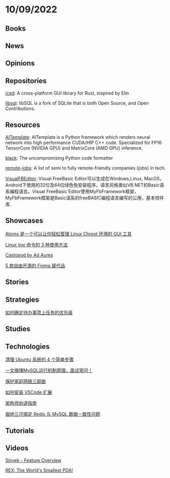 # 10/09/2022

## Books

## News

## Opinions

## Repositories
[iced](https://github.com/iced-rs/iced): A cross-platform GUI library for Rust, inspired by Elm

[libsql](https://github.com/libsql/libsql): libSQL is a fork of SQLite that is both Open Source, and Open Contributions.

## Resources
[AITemplate](https://github.com/facebookincubator/AITemplate): AITemplate is a Python framework which renders neural network into high performance CUDA/HIP C++ code. Specialized for FP16 TensorCore (NVIDIA GPU) and MatrixCore (AMD GPU) inference.

[black](https://github.com/psf/black): The uncompromising Python code formatter

[remote-jobs](https://github.com/remoteintech/remote-jobs): A list of semi to fully remote-friendly companies (jobs) in tech.

[VisualFBEditor](https://gitee.com/avata/VisualFBEditor): Visual FreeBasic Editor可以生成在Windows,Linux, MacOS，Android下使用的32位及64位绿色免安装程序，语言风格类似VB.NET的Basic语系编程语言。Visual FreeBasic Editor使用MyFbFramework框架，MyFbFramework框架是Basic语系的freeBASIC编程语言编写的公用，基本控件库.

## Showcases
[Atoms 是一个可以让你轻松管理 Linux Chroot 环境的 GUI 工具](https://linux.cn/article-15087-1.html)

[Linux inxi 命令的 3 种使用方法](https://linux.cn/article-15092-1.html)

[Castopod by Ad Aures](https://castopod.org/)

[5 款自由开源的 Figma 替代品](https://linux.cn/article-15099-1.html)

## Stories

## Strategies
[如何确定待办事项上任务的优先级](https://linux.cn/article-15088-1.html)

## Studies

## Technologies
[清理 Ubuntu 系统的 4 个简单步骤](https://linux.cn/article-15089-1.html)

[一文搞懂MySQL运行机制原理，面试常问！](https://juejin.cn/post/7148946795660312613)

[保护家庭网络三部曲](https://linux.cn/article-15093-1.html)

[如何安装 VSCode 扩展](https://linux.cn/article-15100-1.html)

[架构师劝退指南](https://mp.weixin.qq.com/s/-asSxQwW94InEIKR60Cjng)

[掘地三尺搞定 Redis 与 MySQL 数据一致性问题](https://mp.weixin.qq.com/s/U_IWPz_kT1Sq02uYKM2XWw)

## Tutorials

## Videos
[Sioyek - Feature Overview](https://www.youtube.com/watch?v=yTmCI0Xp5vI)

[REX: The World's Smallest PDA!](https://www.youtube.com/watch?v=gGQNAg3TxCo)
